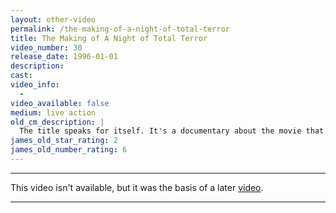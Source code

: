 ```yaml
---
layout: other-video
permalink: /the-making-of-a-night-of-total-terror
title: The Making of A Night of Total Terror
video_number: 30
release_date: 1996-01-01
description: 
cast: 
video_info:
  - 
video_available: false
medium: live action
old_cm_description: |
  The title speaks for itself. It's a documentary about the movie that changed my life.
james_old_star_rating: 2
james_old_number_rating: 6
---
```


---

This video isn't available, but it was the basis of a later [video](/how-i-got-started-a-night-of-total-terror-retrospective).

---